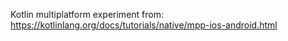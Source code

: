 Kotlin multiplatform experiment from: https://kotlinlang.org/docs/tutorials/native/mpp-ios-android.html